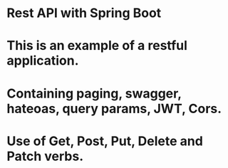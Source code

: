# Rest API with Spring Boot

# This is an example of a restful application.


# Containing paging, swagger, hateoas, query params, JWT, Cors.



# Use of Get, Post, Put, Delete and Patch verbs.


